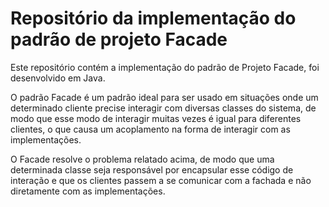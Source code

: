 # Repositório da implementação do padrão de projeto Facade

Este repositório contém a implementação do padrão de Projeto Facade, foi desenvolvido em Java.

O padrão Facade é um padrão ideal para ser usado em situações onde um determinado cliente precise interagir com diversas classes do sistema, de modo que esse modo de interagir muitas vezes é igual para diferentes clientes, o que causa um acoplamento na forma de interagir com as implementações.

O Facade resolve o problema relatado acima, de modo que uma determinada classe seja responsável por encapsular esse código de interação e que os clientes passem a se comunicar com a fachada e não diretamente com as implementações.